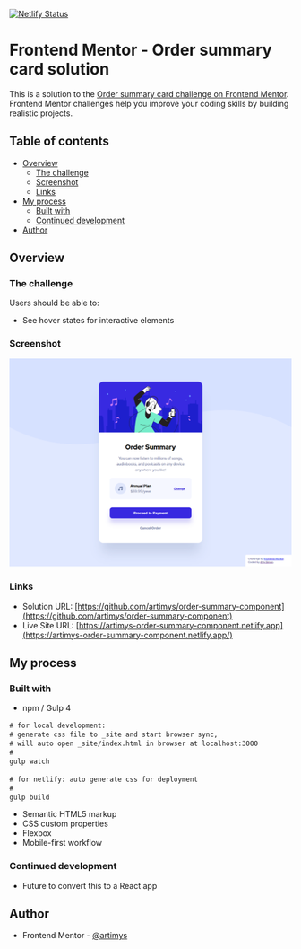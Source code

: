 [![Netlify Status](https://api.netlify.com/api/v1/badges/382210ce-e4e3-42b3-97a8-669f12323826/deploy-status)](https://app.netlify.com/sites/artimys-order-summary-component/deploys)


# Frontend Mentor - Order summary card solution

This is a solution to the [Order summary card challenge on Frontend Mentor](https://www.frontendmentor.io/challenges/order-summary-component-QlPmajDUj). Frontend Mentor challenges help you improve your coding skills by building realistic projects.

## Table of contents

- [Overview](#overview)
  - [The challenge](#the-challenge)
  - [Screenshot](#screenshot)
  - [Links](#links)
- [My process](#my-process)
  - [Built with](#built-with)
  - [Continued development](#continued-development)
- [Author](#author)


## Overview

### The challenge

Users should be able to:

- See hover states for interactive elements

### Screenshot

![](./screenshot.png)

### Links

- Solution URL: [https://github.com/artimys/order-summary-component](https://github.com/artimys/order-summary-component)
- Live Site URL: [https://artimys-order-summary-component.netlify.app](https://artimys-order-summary-component.netlify.app/)

## My process

### Built with

- npm / Gulp 4
```
# for local development:
# generate css file to _site and start browser sync,
# will auto open _site/index.html in browser at localhost:3000
#
gulp watch

# for netlify: auto generate css for deployment
#
gulp build
```
- Semantic HTML5 markup
- CSS custom properties
- Flexbox
- Mobile-first workflow

### Continued development

- Future to convert this to a React app

## Author

- Frontend Mentor - [@artimys](https://www.frontendmentor.io/profile/artimys)
